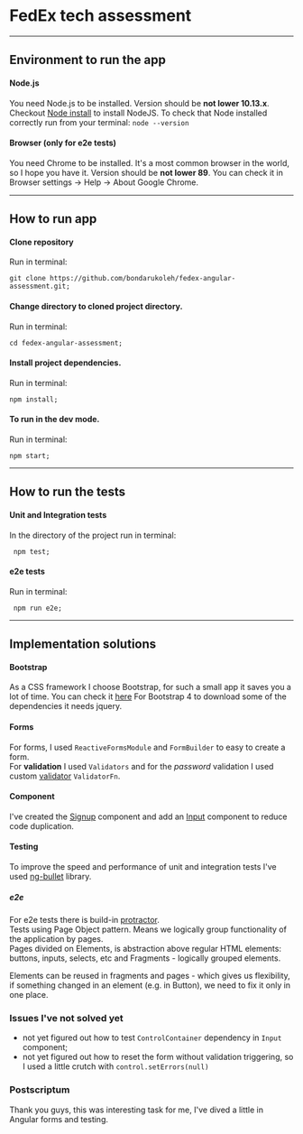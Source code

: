 # FedEx tech assessment
***
## Environment to run the app
#### Node.js
You need Node.js to be installed. Version should be **not lower 10.13.x**.
Checkout [Node install](https://nodejs.org/uk/download/ "https://nodejs.org/uk/download/") to install NodeJS.
To check that Node installed correctly run from your terminal:
`node --version`

#### Browser (only for e2e tests)
You need Chrome to be installed. It's a most common browser in the world, so I hope you have it.
Version should be **not lower 89**. You can check it in Browser settings -> Help -> About Google Chrome.
***
## How to run app
#### Clone repository
Run in terminal:
```shell
git clone https://github.com/bondarukoleh/fedex-angular-assessment.git;
```

#### Change directory to cloned project directory.
Run in terminal:
```shell
cd fedex-angular-assessment;
```

#### Install project dependencies.
Run in terminal:
```shell
npm install;
```

#### To run in the dev mode.
Run in terminal:
```shell
npm start;
```

***
## How to run the tests
#### Unit and Integration tests
In the directory of the project run in terminal:
```shell
 npm test;
```

#### e2e tests
Run in terminal:
```shell
 npm run e2e;
```
***
## Implementation solutions
#### Bootstrap
As a CSS framework I choose Bootstrap, for such a small app it saves you a lot of time.
You can check it [here](https://getbootstrap.com/ 'https://getbootstrap.com/')
For Bootstrap 4 to download some of the dependencies it needs jquery.

#### Forms
For forms, I used `ReactiveFormsModule` and `FormBuilder` to easy to create a form. \
For **validation** I used `Validators` and for the *password* validation I used custom [validator](./src/app/helpers/validators.ts) `ValidatorFn`.

#### Component
I've created the [Signup](./src/app/components/signup/signup.component.ts) component and add an [Input](./src/app/components/signup/input/input.component.ts) component to reduce code duplication. 

#### Testing
To improve the speed and performance of unit and integration tests I've used [ng-bullet](https://www.npmjs.com/package/ng-bullet "https://www.npmjs.com/package/ng-bullet") library.

##### e2e
For e2e tests there is build-in [protractor](https://www.protractortest.org/#/ "https://www.protractortest.org/#/"). \
Tests using Page Object pattern. Means we logically group functionality of the application by pages. \
Pages divided on Elements, is abstraction above regular HTML elements: buttons, inputs, selects, etc and Fragments - logically
grouped elements.

Elements can be reused in fragments and pages - which gives us flexibility, if something changed in an element (e.g. in Button), we need to fix it only in one place.

### Issues I've not solved yet
- not yet figured out how to test `ControlContainer` dependency in `Input` component;
- not yet figured out how to reset the form without validation triggering, so I used a little crutch with `control.setErrors(null)`

### Postscriptum
Thank you guys, this was interesting task for me, I've dived a little in Angular forms and testing.

